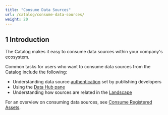 ```yaml
---
title: "Consume Data Sources"
url: /catalog/consume-data-sources/
weight: 20
---
```


## 1 Introduction

The Catalog makes it easy to consume data sources within your company's ecosystem.

Common tasks for users who want to consume data sources from the Catalog include the following:

* Understanding data source [authentication](/catalog/register-data-sources/register-data/#authentication) set by publishing developers
* Using the [Data Hub pane](/refguide/data-hub-pane/)
* Understanding how sources are related in the [Landscape](/data-hub/data-hub-landscape/)

For an overview on consuming data sources, see [Consume Registered Assets](/data-hub/data-hub-catalog/consume/). 
